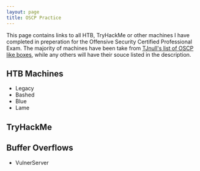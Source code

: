 ```yaml
---
layout: page
title: OSCP Practice
---
```


<p class="message">
  This page contains links to all HTB, TryHackMe or other machines I have completed in preperation for the Offensive Security Certified Professional Exam.
  The majority of machines have been take from <a href="https://docs.google.com/spreadsheets/d/1dwSMIAPIam0PuRBkCiDI88pU3yzrqqHkDtBngUHNCw8/edit#gid=1839402159">TJnull's list of OSCP like boxes</a>, while any others will have their souce listed in the description. 
</p>

## HTB Machines
<!-- Make this into a two column list divided into windows and linux machines when you have time -->
* Legacy
* Bashed
* Blue
* Lame

## TryHackMe

## Buffer Overflows
* VulnerServer
